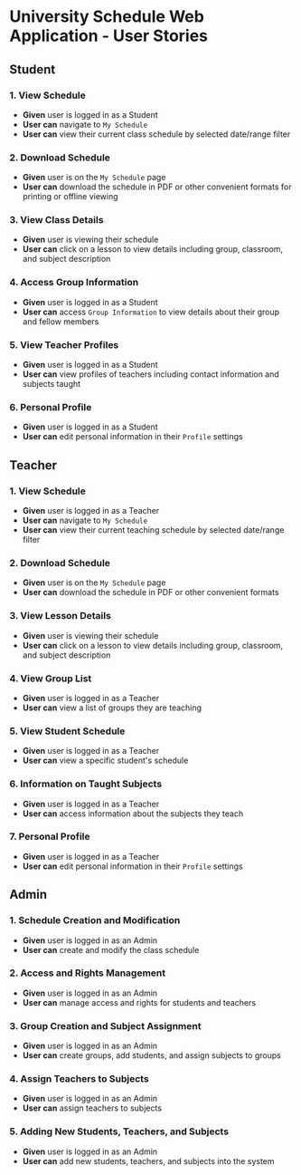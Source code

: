 # University Schedule Web Application - User Stories

## Student

### 1. View Schedule

- **Given** user is logged in as a Student
- **User can** navigate to `My Schedule`
- **User can** view their current class schedule by selected date/range filter

### 2. Download Schedule

- **Given** user is on the `My Schedule` page
- **User can** download the schedule in PDF or other convenient formats for printing or offline
  viewing

### 3. View Class Details

- **Given** user is viewing their schedule
- **User can** click on a lesson to view details including group, classroom, and subject description

### 4. Access Group Information

- **Given** user is logged in as a Student
- **User can** access `Group Information` to view details about their group and fellow members

### 5. View Teacher Profiles

- **Given** user is logged in as a Student
- **User can** view profiles of teachers including contact information and subjects taught

### 6. Personal Profile

- **Given** user is logged in as a Student
- **User can** edit personal information in their `Profile` settings

## Teacher

### 1. View Schedule

- **Given** user is logged in as a Teacher
- **User can** navigate to `My Schedule`
- **User can** view their current teaching schedule by selected date/range filter

### 2. Download Schedule

- **Given** user is on the `My Schedule` page
- **User can** download the schedule in PDF or other convenient formats

### 3. View Lesson Details

- **Given** user is viewing their schedule
- **User can** click on a lesson to view details including group, classroom, and subject description

### 4. View Group List

- **Given** user is logged in as a Teacher
- **User can** view a list of groups they are teaching

### 5. View Student Schedule

- **Given** user is logged in as a Teacher
- **User can** view a specific student's schedule

### 6. Information on Taught Subjects

- **Given** user is logged in as a Teacher
- **User can** access information about the subjects they teach

### 7. Personal Profile

- **Given** user is logged in as a Teacher
- **User can** edit personal information in their `Profile` settings

## Admin

### 1. Schedule Creation and Modification

- **Given** user is logged in as an Admin
- **User can** create and modify the class schedule

### 2. Access and Rights Management

- **Given** user is logged in as an Admin
- **User can** manage access and rights for students and teachers

### 3. Group Creation and Subject Assignment

- **Given** user is logged in as an Admin
- **User can** create groups, add students, and assign subjects to groups

### 4. Assign Teachers to Subjects

- **Given** user is logged in as an Admin
- **User can** assign teachers to subjects

### 5. Adding New Students, Teachers, and Subjects

- **Given** user is logged in as an Admin
- **User can** add new students, teachers, and subjects into the system